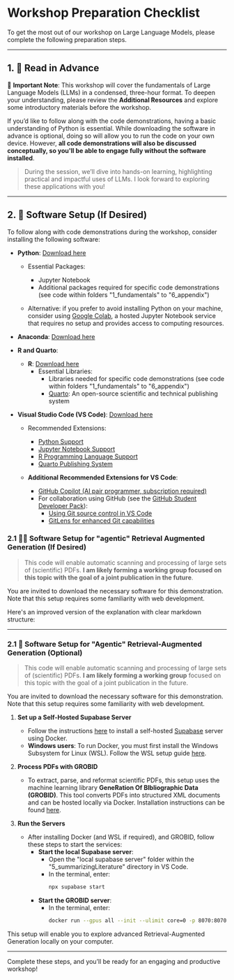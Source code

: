 # Workshop Preparation Checklist

To get the most out of our workshop on Large Language Models, please complete the following preparation steps.

---

## 1. 📖 Read in Advance

📢 **Important Note**: This workshop will cover the fundamentals of Large Language Models (LLMs) in a condensed, three-hour format. To deepen your understanding, please review the **Additional Resources** and explore some introductory materials before the workshop.

If you’d like to follow along with the code demonstrations, having a basic understanding of Python is essential. While downloading the software in advance is optional, doing so will allow you to run the code on your own device. However, **all code demonstrations will also be discussed conceptually, so you'll be able to engage fully without the software installed**.

> During the session, we’ll dive into hands-on learning, highlighting practical and impactful uses of LLMs. I look forward to exploring these applications with you!

---

## 2. 🔧 Software Setup (If Desired)

To follow along with code demonstrations during the workshop, consider installing the following software:

- **Python**: [Download here](https://www.python.org/downloads/)
  - Essential Packages:
    - Jupyter Notebook
    - Additional packages required for specific code demonstrations (see code within folders "1_fundamentals" to "6_appendix")

  - Alternative: if you prefer to avoid installing Python on your machine, consider using [Google Colab](https://colab.google/), a hosted Jupyter Notebook service that requires no setup and provides access to computing resources.

- **Anaconda**: [Download here](https://www.anaconda.com/download)

- **R and Quarto**:
  - **R**: [Download here](https://posit.co/download/rstudio-desktop/)
    - Essential Libraries:
      - Libraries needed for specific code demonstrations (see code within folders "1_fundamentals" to "6_appendix")
      - [Quarto](https://quarto.org/): An open-source scientific and technical publishing system

- **Visual Studio Code (VS Code)**: [Download here](https://code.visualstudio.com/)
  - Recommended Extensions:
    - [Python Support](https://marketplace.visualstudio.com/items?itemName=ms-python.python)
    - [Jupyter Notebook Support](https://marketplace.visualstudio.com/items?itemName=ms-toolsai.jupyter)
    - [R Programming Language Support](https://marketplace.visualstudio.com/items?itemName=REditorSupport.r)
    - [Quarto Publishing System](https://marketplace.visualstudio.com/items?itemName=quarto.quarto)

  - **Additional Recommended Extensions for VS Code**:
    - [GitHub Copilot (AI pair programmer, subscription required)](https://marketplace.visualstudio.com/items?itemName=GitHub.copilot-chat)
    - For collaboration using GitHub (see the [GitHub Student Developer Pack](https://education.github.com/pack)):
      - [Using Git source control in VS Code](https://code.visualstudio.com/docs/sourcecontrol/overview)
      - [GitLens for enhanced Git capabilities](https://marketplace.visualstudio.com/items?itemName=eamodio.gitlens)


### 2.1 🔧🔧 Software Setup for "agentic" Retrieval Augmented Generation (If Desired)

> This code will enable automatic scanning and processing of large sets of (scientific) PDFs. **I am likely forming a working group focused on this topic with the goal of a joint publication in the future**.

You are invited to download the necessary software for this demonstration. Note that this setup requires some familiarity with web development.


Here's an improved version of the explanation with clear markdown structure:

---

### 2.1 🔧 Software Setup for "Agentic" Retrieval-Augmented Generation (Optional)

> This code will enable automatic scanning and processing of large sets of (scientific) PDFs. **I am likely forming a working group** focused on this topic with the goal of a joint publication in the future.

You are invited to download the necessary software for this demonstration. Note that this setup requires some familiarity with web development.

1. **Set up a Self-Hosted Supabase Server**
   - Follow the instructions [here](https://supabase.com/docs/guides/self-hosting/docker) to install a self-hosted [Supabase](https://supabase.com/) server using Docker.
    - **Windows users**: To run Docker, you must first install the Windows Subsystem for Linux (WSL). Follow the WSL setup guide [here](https://learn.microsoft.com/en-us/windows/wsl/install).

2. **Process PDFs with GROBID**
   - To extract, parse, and reformat scientific PDFs, this setup uses the machine learning library **GeneRation Of BIbliographic Data (GROBID)**. This tool converts PDFs into structured XML documents and can be hosted locally via Docker. Installation instructions can be found [here](https://grobid.readthedocs.io/en/latest/Grobid-docker/#grobid-and-docker-containers).

3. **Run the Servers**
   - After installing Docker (and WSL if required), and GROBID, follow these steps to start the services:
     - **Start the local Supabase server**:
       - Open the "local supabase server" folder within the "5_summarizingLiterature" directory in VS Code.
       - In the terminal, enter:  
         ```bash
         npx supabase start
         ```
     - **Start the GROBID server**:
       - In the terminal, enter:  
         ```bash
         docker run --gpus all --init --ulimit core=0 -p 8070:8070 grobid/grobid:0.8.1
         ```

This setup will enable you to explore advanced Retrieval-Augmented Generation locally on your computer.
   

---

Complete these steps, and you’ll be ready for an engaging and productive workshop!
